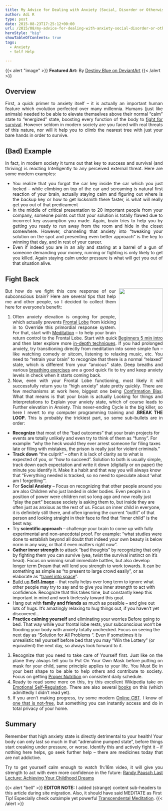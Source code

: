 ```yaml
---
title: My Advice for Dealing with Anxiety (Social, Disorder or Otherwise)
author: Adi R
type: post
date: 2015-08-23T17:25:12+00:00
url: /2015/08/my-advice-for-dealing-with-anxiety-social-disorder-or-otherwise/
heroStyle: "big"
showTableOfContents: true
tags:
  - Anxiety
  - Self Help

---
```


{{< alert "image" >}}
**Featured Art:** By [Destiny Blue on DeviantArt](https://www.deviantart.com/destinyblue/art/Self-Help-590958795)
{{< /alert >}}

## Overview

<p align="justify">
First, a quick primer to anxiety itself – it is actually an important human feature which evolution perfected over many millennia. Humans (just like animals) needed to be able to elevate themselves above their normal “calm” state to “energized” state, boosting every function of the body to <a href="https://en.wikipedia.org/wiki/Fight-or-flight_response" target="_blank">fight for survival</a>. However seldom in modern society are you faced with real threats of this nature, nor will it help you to climb the nearest tree with just your bare hands in order to survive.
</p>

## (Bad) Example

<p align="justify">
In fact, in modern society it turns out that key to success and survival (and thriving) is reacting Intelligently to any perceived external threat. Here are some modern examples:
</p>

  * <div align="justify">
      You realize that you forgot the car key inside the car which you just locked – while climbing on top of the car and screaming is natural first reaction of your brain, actually staying calm and figuring out where is the backup key or how to get locksmith there faster, is what will really get you out of that predicament
    </div>

  * <div align="justify">
      In the middle of critical presentation to 20 important people from your company, someone points out that your solution is totally flawed due to incorrect key assumption you made. Again, brain tries to help you by getting you ready to run away from the room and hide in the closet somewhere. However, channeling that anxiety into “tweaking your solution on the spot and presenting even better approach” is the key to winning that day, and in rest of your career.
    </div>

  * <div align="justify">
      Even if indeed you are in an ally and staring at a barrel of a gun of someone demanding your money, running or fighting is only likely to get you killed. Again staying calm under pressure is what will get you out of that situation alive.
    </div>

## Fight Back

<p align="justify">
  <img style="float: right; margin: 0px 0px 10px 10px; display: inline;" src="https://i2.wp.com/upload.wikimedia.org/wikipedia/commons/5/54/Frontal_lobe_animation.gif?resize=140%2C140&#038;ssl=1" alt="" width="140" height="140" align="right" data-recalc-dims="1" />But how do we fight this core response of our subconscious brain? Here are several tips that help me and other people, so I decided to collect them here for everyone’s benefit:
</p>

1. <div align="justify">Often anxiety elevation is ongoing for people, which actually prevents <a href="https://en.wikipedia.org/wiki/Frontal_lobe" target="_blank">Frontal Lobe</a> from kicking in to Override this primordial response system. For that, start with <a href="https://www.google.com/search?q=define+Meditation" target="_blank">Meditation</a> – to help your brain return control to the Frontal Lobe. Start with quick <a href="https://www.youtube.com/watch?v=gr7MjaJbh9M" target="_blank">Beginners 5 min intro</a> and then later explore more <a href="https://www.youtube.com/watch?v=wirV265ZYSw" target="_blank">in-depth techniques</a>. If you had prolonged anxiety, try transitioning directly from meditation into some simple fun – like watching comedy or sitcom, listening to relaxing music, etc. You need to “retrain your brain” to recognize that there is a normal “relaxed” state, which is different from your “anxious” state. Deep breaths and various <a href="https://www.youtube.com/watch?v=Apkg1cKDyyA" target="_blank">breathing exercises</a> are a good quick fix to try and keep anxiety levels in check when it starts coming back.</div>
2. <div align="justify">Now, even with your Frontal Lobe functioning, most likely it will successfully return you to “high anxiety” state pretty quickly. There are few mechanisms at work here, biggest one being <a href="https://en.wikipedia.org/wiki/Confirmation_bias" target="_blank">Confirmation Bias</a>. What that means is that your brain is actually Looking for things and Interpretations to Explain your anxiety state, which of course leads to Further elevation in Anxiety. This never-ending Cycle is the big killer, so here I revert to my computer programming training and .<strong>BREAK THE LOOP. </strong>This is probably the trickiest part, so some sub-bullets are in order:</div>
  - **Recognize** that most of the “bad outcomes” that your brain projects for events are totally unlikely and even try to think of them as “funny”. For example: “why the heck would they ever arrest someone for filing taxes late or filing with mistakes, the prison is really just for violent criminals.”
  - **Track down** “the culprit” – often it is lack of clarity as to what is expected of you, or “how to succeed”. Solution to both is usually simple, track down each expectation and write it down (digitally or on paper) the minute you identify it. Make it a habit and that way you will always know that “Everything needed is tracked, so no need to speculate about ‘what am I forgetting’”.
  - For **Social Anxiety** – Focus on recognizing that other people around you are also Children who just landed in older bodies. Even people in a position of power were children not so long ago and now really just “play the part” because society is asking them to, but inside they are often just as anxious as the rest of us. Focus on inner child in everyone, it is definitely still there, and often ignoring the current “outfit” of that person and looking straight in their face to find that “inner child” is the best way.
  - Try **scientific approach** – challenge your brain to come up with fully experimental and non-anecdotal proof. For example: “what studies were done to establish beyond all doubt that indeed your own beauty is below norm in any way, or that it even matters right now”.
  - **Gather inner strength** to attack “bad thoughts” by recognizing that only by fighting them you can survive (yea, twist the survival instinct on it’s head). Focus on winning small immediate battles, but also develop longer term Dream that will lend you strength to work towards. It can be something as simple as “to present to large crowd easily”, or as elaborate as “<a href="https://en.wikipedia.org/wiki/Space_tourism" target="_blank">travel into space</a>”.
  - [Build up **Self-Image**](https://www.youtube.com/watch?v=w-HYZv6HzAs) – that really helps over long term to ignore what other people may try to say and to give you inner strength to act with confidence. Recognize that this takes time, but constantly keep this important in mind and work tirelessly toward this goal.
  - Hang out with **family and friends** as much as possible – and give out lots of hugs. It’s amazingly relaxing to hug things out, if you haven’t yet discovered…
  - **Practice calming yourself** and eliminating your worries Before going to bed. That way while your frontal lobe rests, your subconscious won’t be flooding your body with anxiety totally unchecked. Focus on seeing the next day as “Solution for All Problems “. Even if sometimes it is unrealistic tell yourself before bed that you may “Win the Lottery” (or equivalent) the next day, so always look forward to it.
3. <div align="justify">Recognize that you need to take care of Yourself first. Just like on the plane they always tell you to Put On Your Own Mask before putting on mask for your child, same principle applies to your life. You Must Be in your best shape to be able to help others and contribute to society. Focus on getting <a href="https://www.youtube.com/watch?v=VHAsqmOc2Bg" target="_blank">Proper Nutrition</a> on consistent daily schedule.</div>
4. <div align="justify">Ready to read some more on this, try this excellent Wikipedia take on <a href="https://en.wikipedia.org/wiki/Emotional_self-regulation" target="_blank">Emotional Self-Regulation</a>. There are also several <a href="http://www.amazon.com/Emotional-Intelligence-Anniversary-Daniel-Goleman-ebook/dp/B000JMKVCG/" target="_blank">books</a> on this (which admittedly I didn&#8217;t read yet).</div>
5. <div align="justify">If you aren’t making progress, try some modern <a href="https://en.wikipedia.org/wiki/Cognitive_behavioral_therapy" target="_blank">Online CBT</a>. I know of <a href="https://joyable.com" target="_blank">one that is not-free</a>, but something you can instantly access and do in total privacy of your home.</div>

## Summary
<p align="justify">
Remember that high anxiety state is directly detrimental to your health! Your body can only last so much in that “adrenaline pumped state”, before things start creaking under pressure, or worse. Identify this and actively fight it – if nothing here helps, go seek further help – there are medicines today that are not addictive.
</p>

<p align="justify">
Try to get yourself calm enough to watch 1h:16m video, it will give you strength to act with even more confidence in the future: <a href="https://www.youtube.com/watch?v=ji5_MqicxSo" target="_blank">Randy Pausch Last Lecture: Achieving Your Childhood Dreams</a>
</p>

{{< alert "bell" >}}
**EDITOR NOTE:** I added (strange) content sub-headers to this article during site migration. Also, it should have said MEDITATE as First Tip! Especially check outsimple yet powerful [Transcendental Meditation](https://www.tm.org/).
{{< /alert >}}
